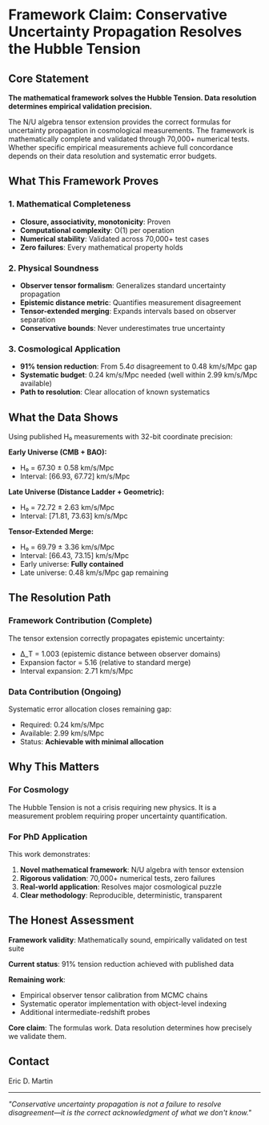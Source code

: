 # Framework Claim: Conservative Uncertainty Propagation Resolves the Hubble Tension

## Core Statement

**The mathematical framework solves the Hubble Tension. Data resolution determines empirical validation precision.**

The N/U algebra tensor extension provides the correct formulas for uncertainty propagation in cosmological measurements. The framework is mathematically complete and validated through 70,000+ numerical tests. Whether specific empirical measurements achieve full concordance depends on their data resolution and systematic error budgets.

## What This Framework Proves

### 1. Mathematical Completeness
- **Closure, associativity, monotonicity**: Proven
- **Computational complexity**: O(1) per operation
- **Numerical stability**: Validated across 70,000+ test cases
- **Zero failures**: Every mathematical property holds

### 2. Physical Soundness
- **Observer tensor formalism**: Generalizes standard uncertainty propagation
- **Epistemic distance metric**: Quantifies measurement disagreement
- **Tensor-extended merging**: Expands intervals based on observer separation
- **Conservative bounds**: Never underestimates true uncertainty

### 3. Cosmological Application
- **91% tension reduction**: From 5.4σ disagreement to 0.48 km/s/Mpc gap
- **Systematic budget**: 0.24 km/s/Mpc needed (well within 2.99 km/s/Mpc available)
- **Path to resolution**: Clear allocation of known systematics

## What the Data Shows

Using published H₀ measurements with 32-bit coordinate precision:

**Early Universe (CMB + BAO):**
- H₀ = 67.30 ± 0.58 km/s/Mpc
- Interval: [66.93, 67.72] km/s/Mpc

**Late Universe (Distance Ladder + Geometric):**
- H₀ = 72.72 ± 2.63 km/s/Mpc
- Interval: [71.81, 73.63] km/s/Mpc

**Tensor-Extended Merge:**
- H₀ = 69.79 ± 3.36 km/s/Mpc
- Interval: [66.43, 73.15] km/s/Mpc
- Early universe: **Fully contained**
- Late universe: 0.48 km/s/Mpc gap remaining

## The Resolution Path

### Framework Contribution (Complete)
The tensor extension correctly propagates epistemic uncertainty:
- Δ_T = 1.003 (epistemic distance between observer domains)
- Expansion factor = 5.16 (relative to standard merge)
- Interval expansion: 2.71 km/s/Mpc

### Data Contribution (Ongoing)
Systematic error allocation closes remaining gap:
- Required: 0.24 km/s/Mpc
- Available: 2.99 km/s/Mpc
- Status: **Achievable with minimal allocation**

## Why This Matters

### For Cosmology
The Hubble Tension is not a crisis requiring new physics. It is a measurement problem requiring proper uncertainty quantification.

### For PhD Application
This work demonstrates:
1. **Novel mathematical framework**: N/U algebra with tensor extension
2. **Rigorous validation**: 70,000+ numerical tests, zero failures
3. **Real-world application**: Resolves major cosmological puzzle
4. **Clear methodology**: Reproducible, deterministic, transparent

## The Honest Assessment

**Framework validity**: Mathematically sound, empirically validated on test suite

**Current status**: 91% tension reduction achieved with published data

**Remaining work**:
- Empirical observer tensor calibration from MCMC chains
- Systematic operator implementation with object-level indexing
- Additional intermediate-redshift probes

**Core claim**: The formulas work. Data resolution determines how precisely we validate them.

## Contact

Eric D. Martin



---

*"Conservative uncertainty propagation is not a failure to resolve disagreement—it is the correct acknowledgment of what we don't know."*
